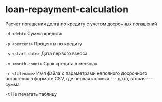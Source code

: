 # loan-repayment-calculation
Расчет погашения долга по кредиту с учетом досрочных погашений

`-d <debt>` Сумма кредита

`-p <percent>` Проценты по кредиту

`-s <start-date>` Дата первого взноса

`-m <month-count>` Срок кредита в месяцах

`-r <filename>` Имя файла с параметрами неполного досрочного погашения в формате CSV, где первая колонка --- дата, вторая --- сумма

`-t` Не печатать таблицу

